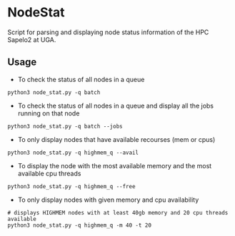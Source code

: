 # NodeStat
Script for parsing and displaying node status information of the HPC Sapelo2 at UGA.

## Usage
* To check the status of all nodes in a queue
```
python3 node_stat.py -q batch
```

* To check the status of all nodes in a queue and display all the jobs running on that node
```
python3 node_stat.py -q batch --jobs
```

* To only display nodes that have available recourses (mem or cpus)
```
python3 node_stat.py -q highmem_q --avail
```

* To display the node with the most available memory and the most available cpu threads
```
python3 node_stat.py -q highmem_q --free
```

* To only display nodes with given memory and cpu availability
```
# displays HIGHMEM nodes with at least 40gb memory and 20 cpu threads available
python3 node_stat.py -q highmem_q -m 40 -t 20
```
